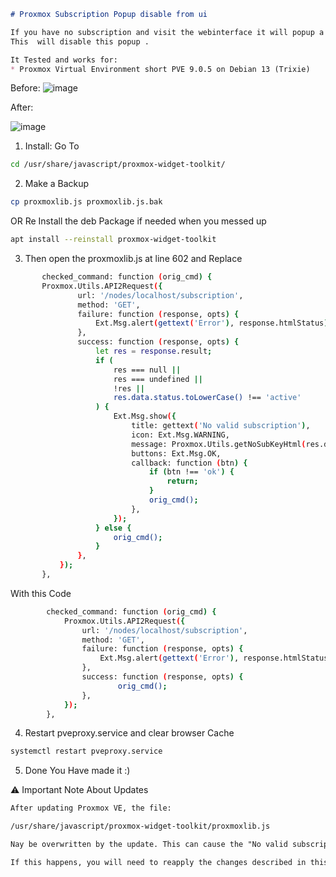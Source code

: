 ```markdown
# Proxmox Subscription Popup disable from ui

If you have no subscription and visit the webinterface it will popup a no-subscription message  and you get warnings .  
This  will disable this popup .

It Tested and works for: 
* Proxmox Virtual Environment short PVE 9.0.5 on Debian 13 (Trixie)

```

Before:
![image](https://i.gyazo.com/b46d2f48ad09ec4abea82351656dbab0.png)

After:

![image](https://i.gyazo.com/d1f290da3173343613bd4b437dc415e2.png)



1. Install:
Go To 
```bash
cd /usr/share/javascript/proxmox-widget-toolkit/
```
2. Make a Backup
```bash
cp proxmoxlib.js proxmoxlib.js.bak
```
 OR Re Install the deb Package if needed when you messed up 
 ```bash
apt install --reinstall proxmox-widget-toolkit
```
3. Then open the proxmoxlib.js at line 602 and Replace 
 ```bash
        checked_command: function (orig_cmd) {
        Proxmox.Utils.API2Request({
                url: '/nodes/localhost/subscription',
                method: 'GET',
                failure: function (response, opts) {
                    Ext.Msg.alert(gettext('Error'), response.htmlStatus);
                },
                success: function (response, opts) {
                    let res = response.result;
                    if (
                        res === null ||
                        res === undefined ||
                        !res ||
                        res.data.status.toLowerCase() !== 'active'
                    ) {
                        Ext.Msg.show({
                            title: gettext('No valid subscription'),
                            icon: Ext.Msg.WARNING,
                            message: Proxmox.Utils.getNoSubKeyHtml(res.data.url),
                            buttons: Ext.Msg.OK,
                            callback: function (btn) {
                                if (btn !== 'ok') {
                                    return;
                                }
                                orig_cmd();
                            },
                        });
                    } else {
                        orig_cmd();
                    }
                },
            });
        },
 ```

With this Code 
```bash
        checked_command: function (orig_cmd) {
            Proxmox.Utils.API2Request({
                url: '/nodes/localhost/subscription',
                method: 'GET',
                failure: function (response, opts) {
                    Ext.Msg.alert(gettext('Error'), response.htmlStatus);
                },
                success: function (response, opts) {
                        orig_cmd();
                },
            });
        },
```


4. Restart pveproxy.service and clear browser Cache
```bash
systemctl restart pveproxy.service
```
5. Done
You Have made it :)


⚠️ Important Note About Updates
```markdown
After updating Proxmox VE, the file:
```
```bash
/usr/share/javascript/proxmox-widget-toolkit/proxmoxlib.js
```
```markdown
Nay be overwritten by the update. This can cause the "No valid subscription" popup to reappear.

If this happens, you will need to reapply the changes described in this guide. 
```


